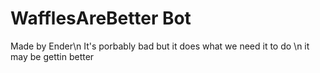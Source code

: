 # WafflesAreBetter Bot
Made by Ender\n
It's porbably bad but it does what we need it to do \n
it may be gettin better